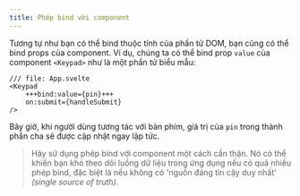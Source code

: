 ```yaml
---
title: Phép bind với component
---
```


Tương tự như bạn có thể bind thuộc tính của phần tử DOM, bạn cũng có thể bind props của component. Ví dụ, chúng ta có thể bind prop `value` của component `<Keypad>` như là một phần tử biểu mẫu:

```svelte
/// file: App.svelte
<Keypad
	+++bind:value={pin}+++
	on:submit={handleSubmit}
/>
```

Bây giờ, khi người dùng tương tác với bàn phím, giá trị của `pin` trong thành phần cha sẽ được cập nhật ngay lập tức.

> Hãy sử dụng phép bind với component một cách cẩn thận. Nó có thể khiến bạn khó theo dõi luồng dữ liệu trong ứng dụng nếu có quá nhiều phép bind, đặc biệt là nếu không có 'nguồn đáng tin cậy duy nhất' _(single source of truth)_.

